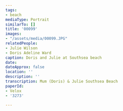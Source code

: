 ```yaml
---
tags:
- beach
mediaType: Portrait
similarTo: []
title: '00099'
images:
- "/assets/media/00099.JPG"
relatedPeople:
- Julie Wilson
- Doris Adeline Ward
caption: Doris and Julie at Southsea beach
date: 
dateApprox: false
location: ''
description: ''
transcription: Mum (Doris) & Julie Southsea Beach
paperId:
- Velox
- '3273'

---
```

